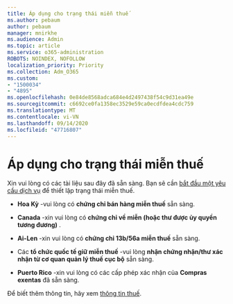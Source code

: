 ```yaml
---
title: Áp dụng cho trạng thái miễn thuế
ms.author: pebaum
author: pebaum
manager: mnirkhe
ms.audience: Admin
ms.topic: article
ms.service: o365-administration
ROBOTS: NOINDEX, NOFOLLOW
localization_priority: Priority
ms.collection: Adm_O365
ms.custom:
- "1500034"
- "4895"
ms.openlocfilehash: 0e84de8568adca684e4d2497438f54c9d31ea49e
ms.sourcegitcommit: c6692ce0fa1358ec3529e59ca0ecdfdea4cdc759
ms.translationtype: MT
ms.contentlocale: vi-VN
ms.lasthandoff: 09/14/2020
ms.locfileid: "47716807"
---
```

# <a name="apply-for-tax-exempt-status"></a>Áp dụng cho trạng thái miễn thuế

Xin vui lòng có các tài liệu sau đây đã sẵn sàng. Bạn sẽ cần [bắt đầu một yêu cầu dịch vụ](https://docs.microsoft.com/microsoft-365/admin/contact-support-for-business-products) để thiết lập trạng thái miễn thuế.

- **Hoa Kỳ** -vui lòng có **chứng chỉ bán hàng miễn thuế** sẵn sàng.

- **Canada** -xin vui lòng có **chứng chỉ về miễn (hoặc thư được ủy quyền tương đương)** .

- **Ai-Len** -xin vui lòng có **chứng chỉ 13b/56a miễn thuế** sẵn sàng.

- Các **tổ chức quốc tế giữ miễn thuế** -vui lòng **nhận chứng nhận/thư xác nhận từ cơ quan quản lý thuế cục bộ** sẵn sàng.

- **Puerto Rico** -xin vui lòng có các cấp phép xác nhận của **Compras exentas** đã sẵn sàng.

Để biết thêm thông tin, hãy xem [thông tin thuế](https://docs.microsoft.com/microsoft-365/commerce/billing-and-payments/tax-information).
